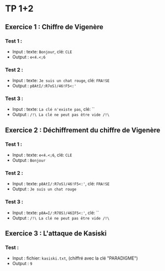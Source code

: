 # TP 1+2

## Exercice 1 : Chiffre de Vigenère

### Test 1 :

- Input : texte: `Bonjour`, clé: `CLE`
- Output : `e<4.<;6`

### Test 2 :

- Input : texte: `Je suis un chat rouge`, clé: `FRA!SE`
- Output : `p8AtI/:R7oS)/46!F5<:'`

### Test 3 :

- Input : texte: `La clé n'existe pas`, clé: ``
- Output : `/!\ La clé ne peut pas être vide /!\`

## Exercice 2 : Déchiffrement du chiffre de Vigenère

### Test 1 :

- Input : texte: `e<4.<;6`,  clé: `CLE`
- Output : `Bonjour`

### Test 2 :

- Input : texte: `p8AtI/:R7oS)/46!F5<:'`, clé: `FRA!SE`
- Output : `Je suis un chat rouge`

### Test 3 :

- Input : texte: `p8A=I/:R78S)/46IF5<:'`, clé: ``
- Output : `/!\ La clé ne peut pas être vide /!\`

## Exercice 3 : L'attaque de Kasiski

### Test :

- Input : fichier: `kasiski.txt`, (chiffré avec la clé "PARADIGME")
- Output : `9`